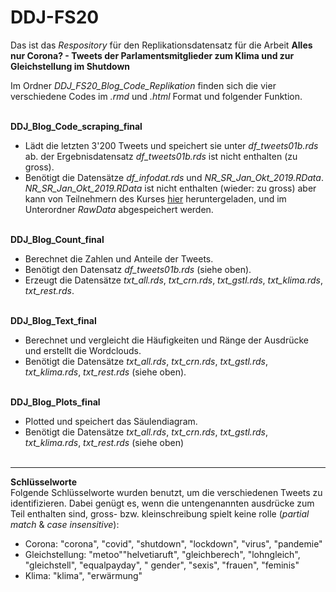# DDJ-FS20

Das ist das _Respository_ für den Replikationsdatensatz für die Arbeit **Alles nur Corona? - Tweets der Parlamentsmitglieder zum Klima und zur Gleichstellung im Shutdown**

Im Ordner _DDJ_FS20_Blog_Code_Replikation_ finden sich die vier verschiedene Codes im _.rmd_ und _.html_ Format und folgender Funktion. 
<br><br>

**DDJ_Blog_Code_scraping_final**
  + Lädt die letzten 3'200 Tweets und speichert sie unter _df_tweets01b.rds_ ab. der Ergebnisdatensatz _df_tweets01b.rds_ ist    nicht enthalten (zu gross).
  + Benötigt die Datensätze _df_infodat.rds_ und _NR_SR_Jan_Okt_2019.RData_. _NR_SR_Jan_Okt_2019.RData_ ist nicht enthalten (wieder: zu gross) aber kann von Teilnehmern des Kurses [hier](
https://lms.uzh.ch/auth/1%3A1%3A1210638843%3A3%3A0%3Aserv%3Ax/data/NR_SR_Jan_Okt_2019.RData) heruntergeladen, und im Unterordner _RawData_ abgespeichert werden.
<br><br>

**DDJ_Blog_Count_final**
  + Berechnet die Zahlen und Anteile der Tweets.
  + Benötigt den Datensatz _df_tweets01b.rds_ (siehe oben).
  + Erzeugt die Datensätze _txt_all.rds_, _txt_crn.rds_, _txt_gstl.rds_, _txt_klima.rds_, _txt_rest.rds_.
<br><br>

**DDJ_Blog_Text_final**
  + Berechnet und vergleicht die Häufigkeiten und Ränge der Ausdrücke und erstellt die Wordclouds.
  + Benötigt die Datensätze _txt_all.rds_, _txt_crn.rds_, _txt_gstl.rds_, _txt_klima.rds_, _txt_rest.rds_ (siehe oben).
<br><br>
  
**DDJ_Blog_Plots_final**
  + Plotted und speichert das Säulendiagram.
  + Benötigt die Datensätze _txt_all.rds_, _txt_crn.rds_, _txt_gstl.rds_, _txt_klima.rds_, _txt_rest.rds_ (siehe oben)
<br><br>

*****

**Schlüsselworte**<br>Folgende Schlüsselworte wurden benutzt, um die verschiedenen Tweets zu identifizieren. Dabei genügt es, wenn die untengenannten ausdrücke zum Teil enthalten sind, gross- bzw. kleinschreibung spielt keine rolle (_partial match_ & _case insensitive_):
  + Corona: "corona", "covid", "shutdown", "lockdown", "virus", "pandemie"
  + Gleichstellung: "metoo""helvetiaruft", "gleichberech", "lohngleich", "gleichstell", "equalpayday", " gender", "sexis", "frauen", "feminis"
  + Klima: "klima", "erwärmung"
